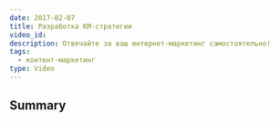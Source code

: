 ```yaml
---
date: 2017-02-07
title: Разработка КМ-стратегии
video_id: 
description: Отвечайте за ваш интернет-маркетинг самостоятельно!
tags:
  - контент-маркетинг
type: Video
---
```

## Summary
